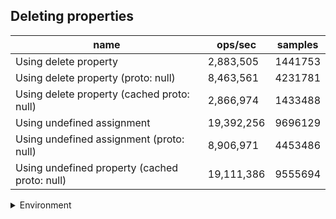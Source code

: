 ## Deleting properties

|name|ops/sec|samples|
|-|-|-|
|Using delete property|2,883,505|1441753|
|Using delete property (proto: null)|8,463,561|4231781|
|Using delete property (cached proto: null)|2,866,974|1433488|
|Using undefined assignment|19,392,256|9696129|
|Using undefined assignment (proto: null)|8,906,971|4453486|
|Using undefined property (cached proto: null)|19,111,386|9555694|


<details>
<summary>Environment</summary>

* __Machine:__ linux x64 | 4 vCPUs | 7.6GB Mem
* __Run:__ Mon Sep 02 2024 15:19:25 GMT+0000 (Coordinated Universal Time)
</details>

<!--
{"environment":{"platform":"linux","arch":"x64","cpus":4,"totalMemory":7.588970184326172},"benchmarks":[{"name":"Using delete property","opsSec":2883505.4175274917,"samples":1441753},{"name":"Using delete property (proto: null)","opsSec":8463561.492197715,"samples":4231781},{"name":"Using delete property (cached proto: null)","opsSec":2866974.216739368,"samples":1433488},{"name":"Using undefined assignment","opsSec":19392256.332056005,"samples":9696129},{"name":"Using undefined assignment (proto: null)","opsSec":8906971.803996783,"samples":4453486},{"name":"Using undefined property (cached proto: null)","opsSec":19111386.203410894,"samples":9555694}]}-->
